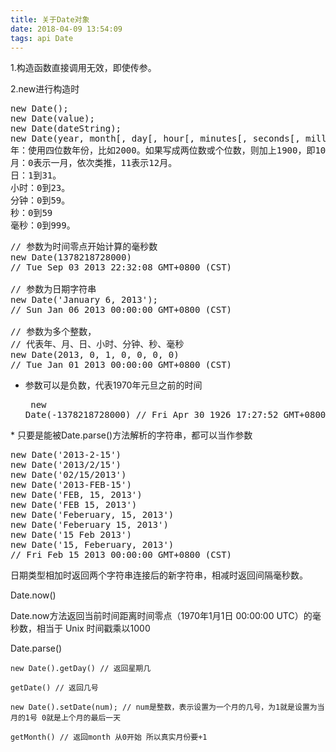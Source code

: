 ```yaml
---
title: 关于Date对象
date: 2018-04-09 13:54:09
tags: api Date
---
```

1.构造函数直接调用无效，即使传参。

2.new进行构造时
<pre>
new Date();
new Date(value);
new Date(dateString);
new Date(year, month[, day[, hour[, minutes[, seconds[, milliseconds]]]]]);
年：使用四位数年份，比如2000。如果写成两位数或个位数，则加上1900，即10代表1910年。如果是负数，表示公元前。
月：0表示一月，依次类推，11表示12月。
日：1到31。
小时：0到23。
分钟：0到59。
秒：0到59
毫秒：0到999。
</pre>
<pre>
// 参数为时间零点开始计算的毫秒数
new Date(1378218728000)
// Tue Sep 03 2013 22:32:08 GMT+0800 (CST)

// 参数为日期字符串
new Date('January 6, 2013');
// Sun Jan 06 2013 00:00:00 GMT+0800 (CST)

// 参数为多个整数，
// 代表年、月、日、小时、分钟、秒、毫秒
new Date(2013, 0, 1, 0, 0, 0, 0)
// Tue Jan 01 2013 00:00:00 GMT+0800 (CST)
</pre>
<!-- more -->
* 参数可以是负数，代表1970年元旦之前的时间<pre>
new Date(-1378218728000)
// Fri Apr 30 1926 17:27:52 GMT+0800 (CST)
</pre>
* 只要是能被Date.parse()方法解析的字符串，都可以当作参数<pre>
new Date('2013-2-15')
new Date('2013/2/15')
new Date('02/15/2013')
new Date('2013-FEB-15')
new Date('FEB, 15, 2013')
new Date('FEB 15, 2013')
new Date('Feberuary, 15, 2013')
new Date('Feberuary 15, 2013')
new Date('15 Feb 2013')
new Date('15, Feberuary, 2013')
// Fri Feb 15 2013 00:00:00 GMT+0800 (CST)
</pre>

日期类型相加时返回两个字符串连接后的新字符串，相减时返回间隔毫秒数。

Date.now()

Date.now方法返回当前时间距离时间零点（1970年1月1日 00:00:00 UTC）的毫秒数，相当于 Unix 时间戳乘以1000

Date.parse()
```
new Date().getDay() // 返回星期几

getDate() // 返回几号

new Date().setDate(num); // num是整数，表示设置为一个月的几号，为1就是设置为当月的1号 0就是上个月的最后一天

getMonth() // 返回month 从0开始 所以真实月份要+1
```
